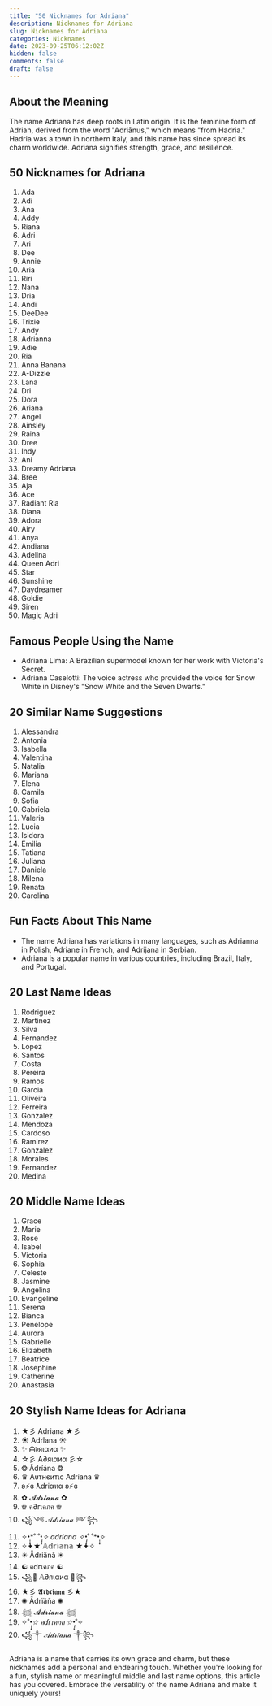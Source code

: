 ```yaml
---
title: "50 Nicknames for Adriana"
description: Nicknames for Adriana
slug: Nicknames for Adriana
categories: Nicknames
date: 2023-09-25T06:12:02Z
hidden: false
comments: false
draft: false
---
```


## About the Meaning

The name Adriana has deep roots in Latin origin. It is the feminine form of Adrian, derived from the word "Adriānus," which means "from Hadria." Hadria was a town in northern Italy, and this name has since spread its charm worldwide. Adriana signifies strength, grace, and resilience.

## 50 Nicknames for Adriana

1. Ada
2. Adi
3. Ana
4. Addy
5. Riana
6. Adri
7. Ari
8. Dee
9. Annie
10. Aria
11. Riri
12. Nana
13. Dria
14. Andi
15. DeeDee
16. Trixie
17. Andy
18. Adrianna
19. Adie
20. Ria
21. Anna Banana
22. A-Dizzle
23. Lana
24. Dri
25. Dora
26. Ariana
27. Angel
28. Ainsley
29. Raina
30. Dree
31. Indy
32. Ani
33. Dreamy Adriana
34. Bree
35. Aja
36. Ace
37. Radiant Ria
38. Diana
39. Adora
40. Airy
41. Anya
42. Andiana
43. Adelina
44. Queen Adri
45. Star
46. Sunshine
47. Daydreamer
48. Goldie
49. Siren
50. Magic Adri

## Famous People Using the Name

- Adriana Lima: A Brazilian supermodel known for her work with Victoria's Secret.
- Adriana Caselotti: The voice actress who provided the voice for Snow White in Disney's "Snow White and the Seven Dwarfs."

## 20 Similar Name Suggestions

1. Alessandra
2. Antonia
3. Isabella
4. Valentina
5. Natalia
6. Mariana
7. Elena
8. Camila
9. Sofia
10. Gabriela
11. Valeria
12. Lucia
13. Isidora
14. Emilia
15. Tatiana
16. Juliana
17. Daniela
18. Milena
19. Renata
20. Carolina

## Fun Facts About This Name

- The name Adriana has variations in many languages, such as Adrianna in Polish, Adriane in French, and Adrijana in Serbian.
- Adriana is a popular name in various countries, including Brazil, Italy, and Portugal.

## 20 Last Name Ideas

1. Rodriguez
2. Martinez
3. Silva
4. Fernandez
5. Lopez
6. Santos
7. Costa
8. Pereira
9. Ramos
10. Garcia
11. Oliveira
12. Ferreira
13. Gonzalez
14. Mendoza
15. Cardoso
16. Ramirez
17. Gonzalez
18. Morales
19. Fernandez
20. Medina

## 20 Middle Name Ideas

1. Grace
2. Marie
3. Rose
4. Isabel
5. Victoria
6. Sophia
7. Celeste
8. Jasmine
9. Angelina
10. Evangeline
11. Serena
12. Bianca
13. Penelope
14. Aurora
15. Gabrielle
16. Elizabeth
17. Beatrice
18. Josephine
19. Catherine
20. Anastasia

## 20 Stylish Name Ideas for Adriana

1. ★彡 Adriana ★彡
2. ☀️ Adrîana ☀️
3. ✨ ᗩ𝔡яιαиα ✨
4. ☆彡 A∂яιαиα 彡☆
5. ❂ Ãdríána ❂
6. ♛ Aʋтнєитιc Adriana ♛
7. ʚ⚡️ɞ ƛdriαทα ʚ⚡️ɞ
8. ✿ 𝓐𝓭𝓻𝓲𝓪𝓷𝓪 ✿
9. ♕ ค∂гเคภค ♕
10. ꧁༺ 𝒜𝒹𝓇𝒾𝒶𝓃𝒶 ༻꧂
11. ✧•̩̩͙*˚ ˚*•̩̩͙✧ ɑdriɑnɑ ✧•̩̩͙*˚ ˚*•̩̩͙✧
12. ✧✦★ 𝔸𝕕𝕣𝕚𝕒𝕟𝕒 ★✦✧
13. ✴️ Ådriänå ✴️
14. ☯️ คdгเคภค ☯️
15. ꧁🌟 𝔸∂яιαиα 🌟꧂
16. ★彡 𝕬𝖗𝖉𝖗𝖎𝖆𝖓𝖆 彡★
17. ✺ Ãdrïãña ✺
18. 𓆉 𝓐𝓭𝓻𝓲𝓪𝓷𝓪 𓆉
19. ✧˚*•̩̩͙✩ คɗгเคกค ✩•̩̩͙*˚✧
20. ꧁༒ 𝒜𝒹𝓇𝒾𝒶𝓃𝒶 ༒꧂

Adriana is a name that carries its own grace and charm, but these nicknames add a personal and endearing touch. Whether you're looking for a fun, stylish name or meaningful middle and last name options, this article has you covered. Embrace the versatility of the name Adriana and make it uniquely yours!